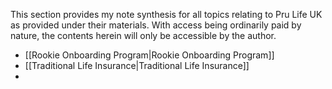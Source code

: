 This section provides my note synthesis for all topics relating to Pru Life UK as provided under their materials. With access being ordinarily paid by nature, the contents herein will only be accessible by the author.

- [[Rookie Onboarding Program|Rookie Onboarding Program]]
- [[Traditional Life Insurance|Traditional Life Insurance]]
- 
